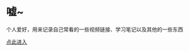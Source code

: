 # 嘘~

个人爱好，用来记录自己常看的一些视频链接、学习笔记以及其他的一些东西

[点此进入](https://guo-weijie.github.io/ghosie/dist/index.html)
